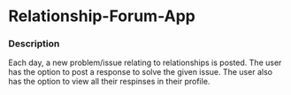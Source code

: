 # Relationship-Forum-App
### Description
Each day, a new problem/issue relating to relationships is posted. The user has the option to post a response to solve the given issue. The user also has the option to view all their respinses in their profile.
